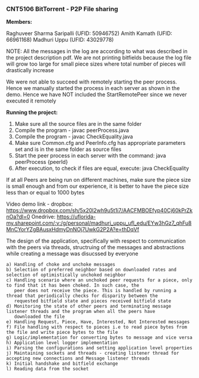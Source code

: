 ### CNT5106 BitTorrent - P2P File sharing 

**Members:**

Raghuveer Sharma Saripalli (UFID: 50946752)
Amith Kamath (UFID: 66961168)
Madhuri Uppu (UFID: 43029778)


NOTE:
All the messages in the log are according to what was described in the project description pdf. We are not printing 
bitfields because the log file will grow too large for small piece sizes where total number of pieces will drastically increase


We were not able to succeed with remotely starting the peer process. Hence we manually started the process in each server as shown
in the demo. Hence we have NOT included the StartRemotePeer since we never executed it remotely

**Running the project:**
1. Make sure all the source files are in the same folder
2. Compile the program - javac peerProcess.java
2. Compile the program - javac CheckEquality.java
3. Make sure Common.cfg and PeerInfo.cfg has appropriate parameters set and is in the same folder as source files
4. Start the peer process in each server with the command: 	java peerProcess {peerId}
5. After execution, to check if files are equal, execute: 	java CheckEquality

If at all Peers are being run on different machines, make sure the piece size is small enough and from our experience,
it is better to have the piece size less than or equal to 1000 bytes


Video demo link - 
dropbox:  https://www.dropbox.com/sh/5x20l2wh9u5t1i7/AACFMBOEfyp40Cj60kPrZknOa?dl=0
Onedrive: https://uflorida-my.sharepoint.com/:v:/g/personal/madhuri_uppu_ufl_edu/EYw3hGz7_qhFu8MnCYorYZgBAusxHdmyDnNOj7UwkG2P2A?e=thDqVf


The design of the application, specifically with respect to communication with the peers via threads, structruing of the messages
and abstractions while creating a message was disucssed by everyone


	a) Handling of choke and unchoke messages
	b) Selection of preferred neighbor based on downloaded rates and selection of optimistically unchoked neighbor
	c) Handling scenario where an unchoked peer requests for a piece, only to find that it has been choked. In such case, the
	   peer does not receive the piece. This is handled by running a thread that periodically checks for disparity between the
	   requested bitfield state and pieces received bitfield state
	d) Monitoring the state of other peers and terminating message listener threads and the program when all the peers have 
	   downloaded the file
	e) Handling Request, Piece, Have, Interested, Not Interested messages
	f) File handling with respect to pieces i.e to read piece bytes from the file and write piece bytes to the file
	g) Logic/implementation for converting bytes to message and vice versa
	h) Application level logger implementation
	i) Parsing the configurations and setting application level properties
	j) Maintaining sockets and threads - creating listener thread for accepting new connections and Message listener threads
	k) Initial handshake and bitfield exchange
	l) Reading data from the socket
